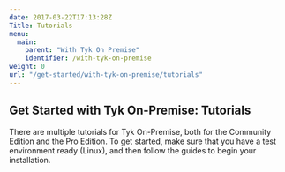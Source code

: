 ```yaml
---
date: 2017-03-22T17:13:28Z
Title: Tutorials
menu:
  main:
    parent: "With Tyk On Premise"
    identifier: /with-tyk-on-premise
weight: 0
url: "/get-started/with-tyk-on-premise/tutorials"
---
```


## Get Started with Tyk On-Premise: Tutorials

There are multiple tutorials for Tyk On-Premise, both for the Community Edition and the Pro Edition. To get started, make sure that you have a test environment ready (Linux), and then follow the guides to begin your installation.
